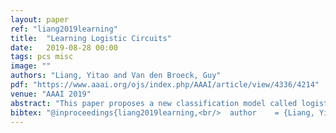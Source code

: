 ```yaml
---
layout: paper
ref: "liang2019learning"
title:  "Learning Logistic Circuits"
date:   2019-08-28 00:00
tags: pcs misc
image: ""
authors: "Liang, Yitao and Van den Broeck, Guy"
pdf: "https://www.aaai.org/ojs/index.php/AAAI/article/view/4336/4214"
venue: "AAAI 2019"
abstract: "This paper proposes a new classification model called logistic circuits. On MNIST and Fashion datasets, our learning algorithm outperforms neural networks that have an order of magnitude more parameters. Yet, logistic circuits have a distinct origin in symbolic AI, forming a discriminative counterpart to probabilistic-logical circuits such as ACs, SPNs, and PSDDs. We show that parameter learning for logistic circuits is convex optimization, and that a simple local search algorithm can induce strong model structures from data."
bibtex: "@inproceedings{liang2019learning,<br/>  author    = {Liang, Yitao and Van den Broeck, Guy},<br/>  title     = {Learning Logistic Circuits},<br/>  booktitle = {{AAAI}},<br/>  pages     = {4277--4286},<br/>  publisher = {{AAAI} Press},<br/>  year      = {2019}<br/>}"
---
```

